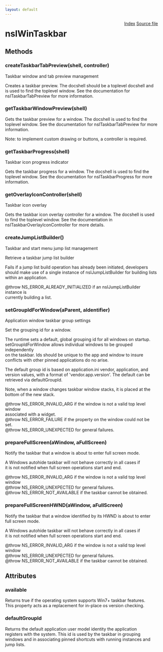 ```yaml
---
layout: default
---
```

<div class='links' style='float:right'><a href="../index.html">Index</a>
<a href="http://dxr.mozilla.org/mozilla-central/source/widget/nsIWinTaskbar.idl">Source file</a>
</div>

# nsIWinTaskbar #

## Methods ##

### createTaskbarTabPreview(shell, controller) ###
  
Taskbar window and tab preview management  
  
  
Creates a taskbar preview. The docshell should be a toplevel docshell and  
is used to find the toplevel window. See the documentation for  
nsITaskbarTabPreview for more information.  
  

### getTaskbarWindowPreview(shell) ###
  
Gets the taskbar preview for a window. The docshell is used to find the  
toplevel window. See the documentation for nsITaskbarTabPreview for more  
information.  
  
Note: to implement custom drawing or buttons, a controller is required.  
  

### getTaskbarProgress(shell) ###
  
Taskbar icon progress indicator  
  
  
Gets the taskbar progress for a window. The docshell is used to find the  
toplevel window. See the documentation for nsITaskbarProgress for more  
information.  
  

### getOverlayIconController(shell) ###
  
Taskbar icon overlay  
  
  
Gets the taskbar icon overlay controller for a window. The docshell is used  
to find the toplevel window. See the documentation in  
nsITaskbarOverlayIconController for more details.  
  

### createJumpListBuilder() ###
  
Taskbar and start menu jump list management  
  
  
Retrieve a taskbar jump list builder  
  
Fails if a jump list build operation has already been initiated, developers  
should make use of a single instance of nsIJumpListBuilder for building lists  
within an application.  
  
@throw NS_ERROR_ALREADY_INITIALIZED if an nsIJumpListBuilder instance is  
currently building a list.  
  

### setGroupIdForWindow(aParent, aIdentifier) ###
  
Application window taskbar group settings  
  
  
Set the grouping id for a window.  
  
The runtime sets a default, global grouping id for all windows on startup.  
setGroupIdForWindow allows individual windows to be grouped independently  
on the taskbar. Ids should be unique to the app and window to insure  
conflicts with other pinned applications do no arise.  
  
The default group id is based on application.ini vendor, application, and  
version values, with a format of 'vendor.app.version'. The default can be  
retrieved via defaultGroupId.  
  
Note, when a window changes taskbar window stacks, it is placed at the  
bottom of the new stack.  
  
@throw NS_ERROR_INVALID_ARG if the window is not a valid top level window  
associated with a widget.  
@throw NS_ERROR_FAILURE if the property on the window could not be set.  
@throw NS_ERROR_UNEXPECTED for general failures.  
  

### prepareFullScreen(aWindow, aFullScreen) ###
  
Notify the taskbar that a window is about to enter full screen mode.  
  
A Windows autohide taskbar will not behave correctly in all cases if  
it is not notified when full screen operations start and end.  
  
@throw NS_ERROR_INVALID_ARG if the window is not a valid top level window  
@throw NS_ERROR_UNEXPECTED for general failures.  
@throw NS_ERROR_NOT_AVAILABLE if the taskbar cannot be obtained.  
  

### prepareFullScreenHWND(aWindow, aFullScreen) ###
  
Notify the taskbar that a window identified by its HWND is about to enter  
full screen mode.  
  
A Windows autohide taskbar will not behave correctly in all cases if  
it is not notified when full screen operations start and end.  
  
@throw NS_ERROR_INVALID_ARG if the window is not a valid top level window  
@throw NS_ERROR_UNEXPECTED for general failures.  
@throw NS_ERROR_NOT_AVAILABLE if the taskbar cannot be obtained.  
  

## Attributes ##

### available ###
  
Returns true if the operating system supports Win7+ taskbar features.  
This property acts as a replacement for in-place os version checking.  
  

### defaultGroupId ###
  
Returns the default application user model identity the application  
registers with the system. This id is used by the taskbar in grouping  
windows and in associating pinned shortcuts with running instances and  
jump lists.  
  
